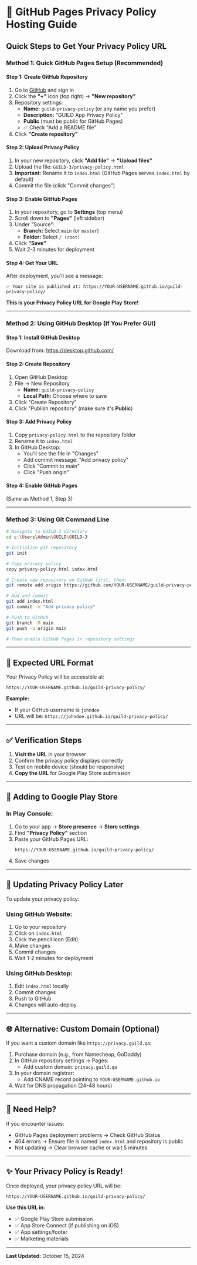 # 🚀 GitHub Pages Privacy Policy Hosting Guide

## Quick Steps to Get Your Privacy Policy URL

### **Method 1: Quick GitHub Pages Setup (Recommended)**

#### **Step 1: Create GitHub Repository**
1. Go to [GitHub](https://github.com) and sign in
2. Click the **"+"** icon (top right) → **"New repository"**
3. Repository settings:
   - **Name:** `guild-privacy-policy` (or any name you prefer)
   - **Description:** "GUILD App Privacy Policy"
   - **Public** (must be public for GitHub Pages)
   - ✅ Check "Add a README file"
4. Click **"Create repository"**

#### **Step 2: Upload Privacy Policy**
1. In your new repository, click **"Add file"** → **"Upload files"**
2. Upload the file: `GUILD-3/privacy-policy.html`
3. **Important:** Rename it to `index.html` (GitHub Pages serves `index.html` by default)
4. Commit the file (click "Commit changes")

#### **Step 3: Enable GitHub Pages**
1. In your repository, go to **Settings** (top menu)
2. Scroll down to **"Pages"** (left sidebar)
3. Under "Source":
   - **Branch:** Select `main` (or `master`)
   - **Folder:** Select `/ (root)`
4. Click **"Save"**
5. Wait 2-3 minutes for deployment

#### **Step 4: Get Your URL**
After deployment, you'll see a message:
```
✅ Your site is published at: https://YOUR-USERNAME.github.io/guild-privacy-policy/
```

**This is your Privacy Policy URL for Google Play Store!**

---

### **Method 2: Using GitHub Desktop (If You Prefer GUI)**

#### **Step 1: Install GitHub Desktop**
Download from: https://desktop.github.com/

#### **Step 2: Create Repository**
1. Open GitHub Desktop
2. File → New Repository
   - **Name:** `guild-privacy-policy`
   - **Local Path:** Choose where to save
3. Click "Create Repository"
4. Click "Publish repository" (make sure it's **Public**)

#### **Step 3: Add Privacy Policy**
1. Copy `privacy-policy.html` to the repository folder
2. Rename it to `index.html`
3. In GitHub Desktop:
   - You'll see the file in "Changes"
   - Add commit message: "Add privacy policy"
   - Click "Commit to main"
   - Click "Push origin"

#### **Step 4: Enable GitHub Pages**
(Same as Method 1, Step 3)

---

### **Method 3: Using Git Command Line**

```bash
# Navigate to GUILD-3 directory
cd c:\Users\Admin\GUILD\GUILD-3

# Initialize git repository
git init

# Copy privacy policy
copy privacy-policy.html index.html

# Create new repository on GitHub first, then:
git remote add origin https://github.com/YOUR-USERNAME/guild-privacy-policy.git

# Add and commit
git add index.html
git commit -m "Add privacy policy"

# Push to GitHub
git branch -M main
git push -u origin main

# Then enable GitHub Pages in repository settings
```

---

## 🎯 Expected URL Format

Your Privacy Policy will be accessible at:
```
https://YOUR-USERNAME.github.io/guild-privacy-policy/
```

**Example:**
- If your GitHub username is `johndoe`
- URL will be: `https://johndoe.github.io/guild-privacy-policy/`

---

## ✅ Verification Steps

1. **Visit the URL** in your browser
2. Confirm the privacy policy displays correctly
3. Test on mobile device (should be responsive)
4. **Copy the URL** for Google Play Store submission

---

## 📱 Adding to Google Play Store

### **In Play Console:**
1. Go to your app → **Store presence** → **Store settings**
2. Find **"Privacy Policy"** section
3. Paste your GitHub Pages URL:
   ```
   https://YOUR-USERNAME.github.io/guild-privacy-policy/
   ```
4. Save changes

---

## 🔄 Updating Privacy Policy Later

To update your privacy policy:

### **Using GitHub Website:**
1. Go to your repository
2. Click on `index.html`
3. Click the pencil icon (Edit)
4. Make changes
5. Commit changes
6. Wait 1-2 minutes for deployment

### **Using GitHub Desktop:**
1. Edit `index.html` locally
2. Commit changes
3. Push to GitHub
4. Changes will auto-deploy

---

## 🌐 Alternative: Custom Domain (Optional)

If you want a custom domain like `https://privacy.guild.qa`:

1. Purchase domain (e.g., from Namecheap, GoDaddy)
2. In GitHub repository settings → Pages:
   - Add custom domain: `privacy.guild.qa`
3. In your domain registrar:
   - Add CNAME record pointing to `YOUR-USERNAME.github.io`
4. Wait for DNS propagation (24-48 hours)

---

## 📧 Need Help?

If you encounter issues:
- GitHub Pages deployment problems → Check GitHub Status
- 404 errors → Ensure file is named `index.html` and repository is public
- Not updating → Clear browser cache or wait 5 minutes

---

## ✨ Your Privacy Policy is Ready!

Once deployed, your privacy policy URL will be:
```
https://YOUR-USERNAME.github.io/guild-privacy-policy/
```

**Use this URL in:**
- ✅ Google Play Store submission
- ✅ App Store Connect (if publishing on iOS)
- ✅ App settings/footer
- ✅ Marketing materials

---

**Last Updated:** October 15, 2024


